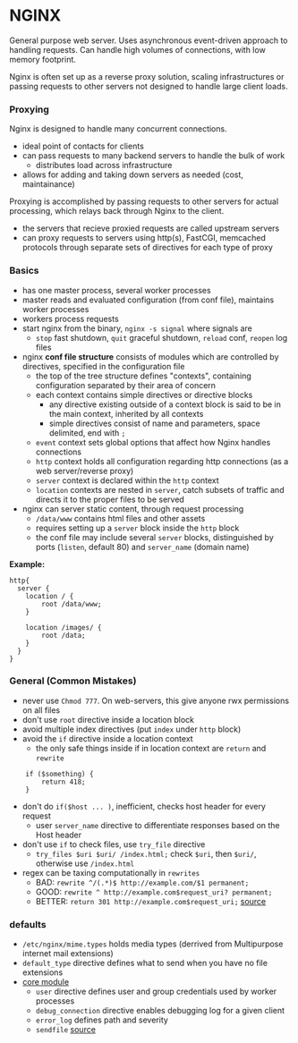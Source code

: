 # NGINX
General purpose web server. Uses asynchronous event-driven approach to handling requests. Can handle high volumes of connections, with low memory footprint.

Nginx is often set up as a reverse proxy solution, scaling infrastructures or passing requests to other servers not designed to handle large client loads.

### Proxying
Nginx is designed to handle many concurrent connections.
- ideal point of contacts for clients
- can pass requests to many backend servers to handle the bulk of work
  - distributes load across infrastructure
- allows for adding and taking down servers as needed (cost, maintainance)

Proxying is accomplished by passing requests to other servers for actual processing, which relays back through Nginx to the client.
- the servers that recieve proxied requests are called upstream servers
- can proxy requests to servers using http(s), FastCGI, memcached protocols through separate sets of directives for each type of proxy

### Basics
- has one master process, several worker processes
- master reads and evaluated configuration (from conf file), maintains worker processes
- workers process requests
- start nginx from the binary, `nginx -s signal` where signals are
  - `stop` fast shutdown, `quit` graceful shutdown, `reload` conf, `reopen` log files
- nginx **conf file structure** consists of modules which are controlled by directives, specified in the configuration file
  - the top of the tree structure defines "contexts", containing configuration separated by their area of concern
  - each context contains simple directives or directive blocks 
    - any directive existing outside of a context block is said to be in the main context, inherited by all contexts
    - simple directives consist of name and parameters, space delimited, end with `;`
  - `event` context sets global options that affect how Nginx handles connections 
  - `http` context holds all configuration regarding http connections (as a web server/reverse proxy)
  - `server` context is declared within the `http` context
  - `location` contexts are nested in `server`, catch subsets of traffic and directs it to the proper files to be served
- nginx can server static content, through request processing
  - `/data/www` contains html files and other assets
  - requires setting up a `server` block inside the `http` block
  - the conf file may include several `server` blocks, distinguished by ports (`listen`, default 80) and `server_name` (domain name) 

**Example:**
```
http{
  server {
    location / {
        root /data/www;
    }

    location /images/ {
        root /data;
    }
  }
}
```

### General (Common Mistakes)
- never use `Chmod 777`. On web-servers, this give anyone rwx permissions on all files 
- don't use `root` directive inside a location block
- avoid multiple index directives (put `index` under `http` block)
- avoid the `if` directive inside a location context
  - the only safe things inside if in location context are `return` and `rewrite` 
```
    if ($something) {
        return 418;
    }
```
- don't do `if($host ... )`, inefficient, checks host header for every request
  - user `server_name` directive to differentiate responses based on the Host header
- don't use `if` to check files, use `try_file` directive
  - `try_files $uri $uri/ /index.html;` check `$uri`, then `$uri/`, otherwise use `/index.html`
- regex can be taxing computationally in `rewrites`
  - BAD: `rewrite ^/(.*)$ http://example.com/$1 permanent;`
  - GOOD: `rewrite ^ http://example.com$request_uri? permanent;`
  - BETTER: `return 301 http://example.com$request_uri;`
[source](https://www.nginx.com/resources/wiki/start/topics/tutorials/config_pitfalls/)

### defaults
- `/etc/nginx/mime.types` holds media types (derrived from Multipurpose internet mail extensions)
- `default_type` directive defines what to send when you have no file extensions
- [core module](http://nginx.org/en/docs/ngx_core_module.html)
  - `user` directive defines user and group credentials used by worker processes
  - `debug_connection` directive enables debugging log for a given client
  - `error_log` defines path and severity
  - `sendfile`
[source](https://www.digitalocean.com/community/tutorials/understanding-nginx-http-proxying-load-balancing-buffering-and-caching)
